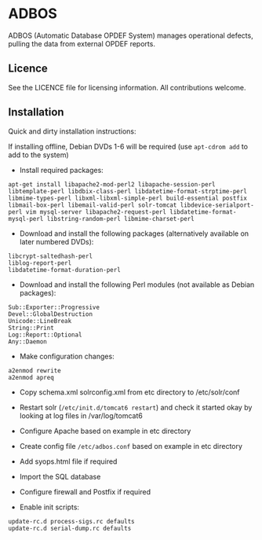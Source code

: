 ADBOS
=====

ADBOS (Automatic Database OPDEF System) manages operational defects, pulling the data from external OPDEF reports.

Licence
-------
See the LICENCE file for licensing information. All contributions welcome.

Installation
------------
Quick and dirty installation instructions:

If installing offline, Debian DVDs 1-6 will be required (use ```apt-cdrom add``` to add to the system)

* Install required packages:
```
apt-get install libapache2-mod-perl2 libapache-session-perl libtemplate-perl libdbix-class-perl libdatetime-format-strptime-perl libmime-types-perl libxml-libxml-simple-perl build-essential postfix libmail-box-perl libemail-valid-perl solr-tomcat libdevice-serialport-perl vim mysql-server libapache2-request-perl libdatetime-format-mysql-perl libstring-random-perl libmime-charset-perl
```

* Download and install the following packages (alternatively available on later numbered DVDs):
```
libcrypt-saltedhash-perl
liblog-report-perl
libdatetime-format-duration-perl
```

* Download and install the following Perl modules (not available as Debian packages):
```
Sub::Exporter::Progressive
Devel::GlobalDestruction
Unicode::LineBreak
String::Print
Log::Report::Optional
Any::Daemon
```

* Make configuration changes:
```
a2enmod rewrite
a2enmod apreq
```

* Copy schema.xml solrconfig.xml from etc directory to /etc/solr/conf
* Restart solr (```/etc/init.d/tomcat6 restart```) and check it started okay by looking at log files in /var/log/tomcat6
* Configure Apache based on example in etc directory
* Create config file ```/etc/adbos.conf``` based on example in etc directory
* Add syops.html file if required
* Import the SQL database
* Configure firewall and Postfix if required

* Enable init scripts:
```
update-rc.d process-sigs.rc defaults
update-rc.d serial-dump.rc defaults

